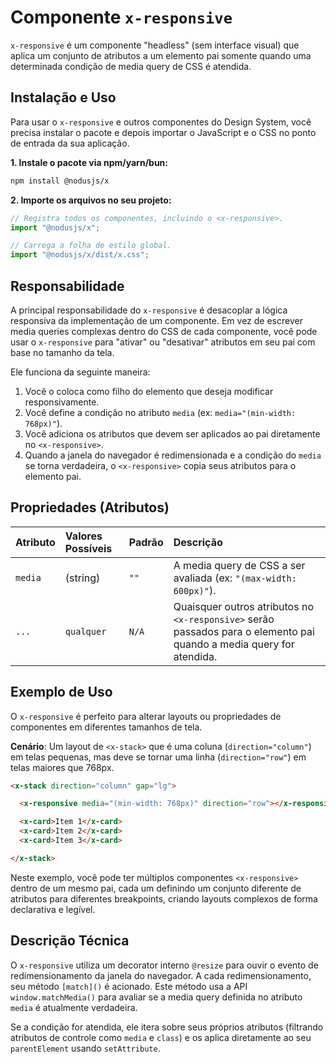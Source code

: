 # Componente `x-responsive`

`x-responsive` é um componente "headless" (sem interface visual) que aplica um conjunto de atributos a um elemento pai somente quando uma determinada condição de media query de CSS é atendida.

## Instalação e Uso

Para usar o `x-responsive` e outros componentes do Design System, você precisa instalar o pacote e depois importar o JavaScript e o CSS no ponto de entrada da sua aplicação.

**1. Instale o pacote via npm/yarn/bun:**

```bash
npm install @nodusjs/x
```

**2. Importe os arquivos no seu projeto:**

```javascript
// Registra todos os componentes, incluindo o <x-responsive>.
import "@nodusjs/x";

// Carrega a folha de estilo global.
import "@nodusjs/x/dist/x.css";
```

## Responsabilidade

A principal responsabilidade do `x-responsive` é desacoplar a lógica responsiva da implementação de um componente. Em vez de escrever media queries complexas dentro do CSS de cada componente, você pode usar o `x-responsive` para "ativar" ou "desativar" atributos em seu pai com base no tamanho da tela.

Ele funciona da seguinte maneira:

1.  Você o coloca como filho do elemento que deseja modificar responsivamente.
2.  Você define a condição no atributo `media` (ex: `media="(min-width: 768px)"`).
3.  Você adiciona os atributos que devem ser aplicados ao pai diretamente no `<x-responsive>`.
4.  Quando a janela do navegador é redimensionada e a condição do `media` se torna verdadeira, o `<x-responsive>` copia seus atributos para o elemento pai.

## Propriedades (Atributos)

| Atributo | Valores Possíveis | Padrão | Descrição |
| :--- | :--- | :--- | :--- |
| `media` | (string) | `""` | A media query de CSS a ser avaliada (ex: `"(max-width: 600px)"`). |
| `...` | `qualquer` | `N/A` | Quaisquer outros atributos no `<x-responsive>` serão passados para o elemento pai quando a media query for atendida. |

## Exemplo de Uso

O `x-responsive` é perfeito para alterar layouts ou propriedades de componentes em diferentes tamanhos de tela.

**Cenário**: Um layout de `<x-stack>` que é uma coluna (`direction="column"`) em telas pequenas, mas deve se tornar uma linha (`direction="row"`) em telas maiores que 768px.

```html
<x-stack direction="column" gap="lg">

  <x-responsive media="(min-width: 768px)" direction="row"></x-responsive>

  <x-card>Item 1</x-card>
  <x-card>Item 2</x-card>
  <x-card>Item 3</x-card>

</x-stack>
```

Neste exemplo, você pode ter múltiplos componentes `<x-responsive>` dentro de um mesmo pai, cada um definindo um conjunto diferente de atributos para diferentes breakpoints, criando layouts complexos de forma declarativa e legível.

## Descrição Técnica

O `x-responsive` utiliza um decorator interno `@resize` para ouvir o evento de redimensionamento da janela do navegador. A cada redimensionamento, seu método `[match]()` é acionado. Este método usa a API `window.matchMedia()` para avaliar se a media query definida no atributo `media` é atualmente verdadeira.

Se a condição for atendida, ele itera sobre seus próprios atributos (filtrando atributos de controle como `media` e `class`) e os aplica diretamente ao seu `parentElement` usando `setAttribute`.
